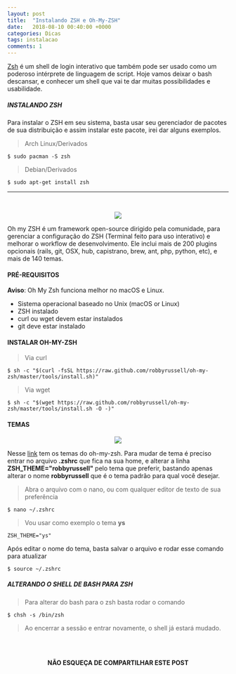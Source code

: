```yaml
---
layout: post
title:  "Instalando ZSH e Oh-My-ZSH"
date:   2018-08-10 00:40:00 +0000
categories: Dicas
tags: instalacao
comments: 1
---
```


[Zsh](http://www.zsh.org/) é um shell de login interativo que também pode ser usado como um poderoso intérprete de linguagem de script. Hoje vamos deixar o bash descansar, e conhecer um shell que vai te dar muitas possibilidades e usabilidade.

##### INSTALANDO ZSH
Para instalar o ZSH em seu sistema, basta usar seu gerenciador de pacotes de sua distribuição e assim instalar este pacote, irei dar alguns exemplos.

> Arch Linux/Derivados
```
$ sudo pacman -S zsh
```
> Debian/Derivados
```
$ sudo apt-get install zsh
```
------

<br/>

<p align="center">
<img class="responsive-img" src="https://ohmyz.sh/img/OMZLogo_BnW.png">
</p>

Oh my ZSH é um framework open-source dirigido pela comunidade, para gerenciar a configuração do ZSH (Terminal feito para uso interativo) e melhorar o workflow de desenvolvimento. Ele inclui mais de 200 plugins opcionais (rails, git, OSX, hub, capistrano, brew, ant, php, python, etc), e mais de 140 temas.

#### PRÉ-REQUISITOS

**Aviso**: Oh My Zsh funciona melhor no macOS e Linux.

-   Sistema operacional baseado no Unix (macOS or Linux)
-   ZSH instalado
-   curl ou wget devem estar instalados
-   git deve estar instalado

#### INSTALAR OH-MY-ZSH
> Via curl
```
$ sh -c "$(curl -fsSL https://raw.github.com/robbyrussell/oh-my-zsh/master/tools/install.sh)"
```
> Via wget
```
$ sh -c "$(wget https://raw.github.com/robbyrussell/oh-my-zsh/master/tools/install.sh -O -)"
```

#### TEMAS
<p align="center">
<img class="responsive-img" src="https://cloud.githubusercontent.com/assets/2618447/6316862/70f58fb6-ba03-11e4-82c9-c083bf9a6574.png">
</p>

Nesse  [link](https://github.com/robbyrussell/oh-my-zsh/wiki/themes)  tem os temas do oh-my-zsh. Para mudar de tema é preciso entrar no arquivo **.zshrc**  que fica na sua home, e alterar a linha  **ZSH_THEME="robbyrussell"**  pelo tema que preferir, bastando apenas alterar o nome **robbyrussell** que é o tema padrão para qual você desejar.
> Abra o arquivo com o nano, ou com qualquer editor de texto de sua preferência
```
$ nano ~/.zshrc
```
> Vou usar como exemplo o tema **ys**
```
ZSH_THEME="ys"
```
Após editar o nome do tema, basta salvar o arquivo e rodar esse comando para atualizar
```
$ source ~/.zshrc
```


##### ALTERANDO O SHELL DE BASH PARA ZSH
> Para alterar do bash para o zsh basta rodar o comando
```
$ chsh -s /bin/zsh
```
> Ao encerrar a sessão e entrar novamente, o shell já estará mudado.


<br/><br/>

<p align="center">  
<b>NÃO ESQUEÇA DE COMPARTILHAR ESTE POST</b>
<br>
<div class="sharethis-inline-share-buttons"></div>
</p>

<br/><br/>
